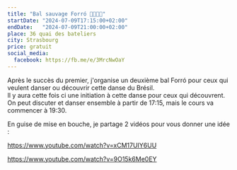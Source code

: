 ```yaml
---
title: "Bal sauvage Forró 💃🇧🇷🕺"
startDate: "2024-07-09T17:15:00+02:00"
endDate:   "2024-07-09T21:00:00+02:00"
place: 36 quai des bateliers
city: Strasbourg
price: gratuit
social_media:
  facebook: https://fb.me/e/3MrcNwOaY
---
```

Après le succès du premier, j'organise un deuxième bal Forró pour ceux qui veulent danser ou découvrir cette danse du Brésil.  
Il y aura cette fois ci une initiation à cette danse pour ceux qui découvrent. On peut discuter et danser ensemble à partir de 17:15, mais le cours va commencer à 19:30.

En guise de mise en bouche, je partage 2 vidéos pour vous donner une idée :  

https://www.youtube.com/watch?v=xCM17UIY6UU

https://www.youtube.com/watch?v=9O15k6Me0EY
